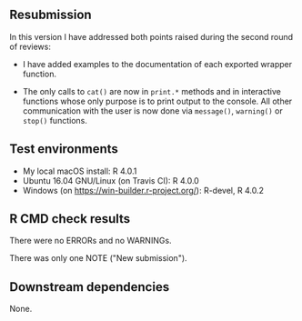 ## Resubmission

In this version I have addressed both points raised during the second
round of reviews:

* I have added examples to the documentation of each exported wrapper
  function.

* The only calls to `cat()` are now in `print.*` methods and in
  interactive functions whose only purpose is to print output to the
  console. All other communication with the user is now done via
  `message()`, `warning()` or `stop()` functions.

## Test environments

* My local macOS install: R 4.0.1
* Ubuntu 16.04 GNU/Linux (on Travis CI): R 4.0.0
* Windows (on https://win-builder.r-project.org/): R-devel, R 4.0.2

## R CMD check results

There were no ERRORs and no WARNINGs.

There was only one NOTE ("New submission").

## Downstream dependencies

None.

